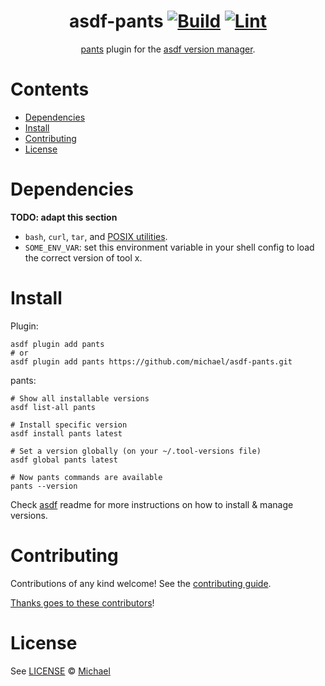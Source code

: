 <div align="center">

# asdf-pants [![Build](https://github.com/michael/asdf-pants/actions/workflows/build.yml/badge.svg)](https://github.com/michael/asdf-pants/actions/workflows/build.yml) [![Lint](https://github.com/michael/asdf-pants/actions/workflows/lint.yml/badge.svg)](https://github.com/michael/asdf-pants/actions/workflows/lint.yml)

[pants](https://www.pantsbuild.org) plugin for the [asdf version manager](https://asdf-vm.com).

</div>

# Contents

- [Dependencies](#dependencies)
- [Install](#install)
- [Contributing](#contributing)
- [License](#license)

# Dependencies

**TODO: adapt this section**

- `bash`, `curl`, `tar`, and [POSIX utilities](https://pubs.opengroup.org/onlinepubs/9699919799/idx/utilities.html).
- `SOME_ENV_VAR`: set this environment variable in your shell config to load the correct version of tool x.

# Install

Plugin:

```shell
asdf plugin add pants
# or
asdf plugin add pants https://github.com/michael/asdf-pants.git
```

pants:

```shell
# Show all installable versions
asdf list-all pants

# Install specific version
asdf install pants latest

# Set a version globally (on your ~/.tool-versions file)
asdf global pants latest

# Now pants commands are available
pants --version
```

Check [asdf](https://github.com/asdf-vm/asdf) readme for more instructions on how to
install & manage versions.

# Contributing

Contributions of any kind welcome! See the [contributing guide](contributing.md).

[Thanks goes to these contributors](https://github.com/michael/asdf-pants/graphs/contributors)!

# License

See [LICENSE](LICENSE) © [Michael](https://github.com/michael/)
